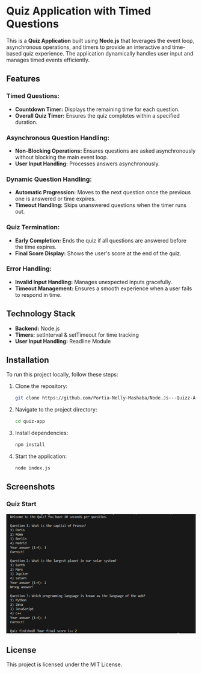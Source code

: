 # Quiz Application with Timed Questions

This is a **Quiz Application** built using **Node.js** that leverages the event loop, asynchronous operations, and timers to provide an interactive and time-based quiz experience. The application dynamically handles user input and manages timed events efficiently.

## Features

### Timed Questions:
- **Countdown Timer:** Displays the remaining time for each question.
- **Overall Quiz Timer:** Ensures the quiz completes within a specified duration.

### Asynchronous Question Handling:
- **Non-Blocking Operations:** Ensures questions are asked asynchronously without blocking the main event loop.
- **User Input Handling:** Processes answers asynchronously.

### Dynamic Question Handling:
- **Automatic Progression:** Moves to the next question once the previous one is answered or time expires.
- **Timeout Handling:** Skips unanswered questions when the timer runs out.

### Quiz Termination:
- **Early Completion:** Ends the quiz if all questions are answered before the time expires.
- **Final Score Display:** Shows the user's score at the end of the quiz.

### Error Handling:
- **Invalid Input Handling:** Manages unexpected inputs gracefully.
- **Timeout Management:** Ensures a smooth experience when a user fails to respond in time.

## Technology Stack
- **Backend:** Node.js
- **Timers:** setInterval & setTimeout for time tracking
- **User Input Handling:** Readline Module

## Installation

To run this project locally, follow these steps:

1. Clone the repository:
   ```bash
   git clone https://github.com/Portia-Nelly-Mashaba/Node.Js---Quizz-App.git
   ```
2. Navigate to the project directory:
   ```bash
   cd quiz-app
   ```
3. Install dependencies:
   ```bash
   npm install
   ```
4. Start the application:
   ```bash
   node index.js
   ```

## Screenshots

### Quiz Start
![Quiz App](assets/pic1.PNG)



## License
This project is licensed under the MIT License.




